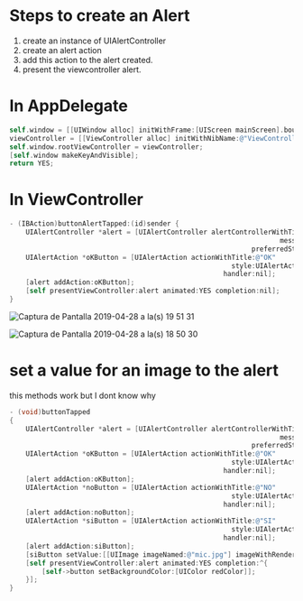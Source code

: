# Steps to create an Alert

1. create an instance of UIAlertController
2. create an alert action
3. add this action to the alert created.
4. present the viewcontroller alert.

# In AppDelegate

```objective-c
self.window = [[UIWindow alloc] initWithFrame:[UIScreen mainScreen].bounds];
viewController = [[ViewController alloc] initWithNibName:@"ViewController" bundle:nil];
self.window.rootViewController = viewController;
[self.window makeKeyAndVisible];
return YES;
```

# In ViewController

```objective-c
- (IBAction)buttonAlertTapped:(id)sender {
    UIAlertController *alert = [UIAlertController alertControllerWithTitle:@"This is my first alert, be nice"
                                                                   message:@"This is a simple alert"
                                                            preferredStyle:UIAlertControllerStyleAlert];
    UIAlertAction *oKButton = [UIAlertAction actionWithTitle:@"OK"
                                                       style:UIAlertActionStyleDefault
                                                     handler:nil];
    [alert addAction:oKButton];
    [self presentViewController:alert animated:YES completion:nil];
}
```


![Captura de Pantalla 2019-04-28 a la(s) 19 51 31](https://user-images.githubusercontent.com/24994818/56872466-be714680-69e6-11e9-8408-3313c7d3c4c7.png)

![Captura de Pantalla 2019-04-28 a la(s) 18 50 30](https://user-images.githubusercontent.com/24994818/56871684-5b7bb180-69de-11e9-8585-34e8909a1ec3.png)

# set a value for an image to the alert

this methods work but I dont know why

``` objective-c
- (void)buttonTapped
{
    UIAlertController *alert = [UIAlertController alertControllerWithTitle:@"This is my first alert, be nice"
                                                                   message:@"This is simple alert"
                                                            preferredStyle:UIAlertControllerStyleAlert];
    UIAlertAction *oKButton = [UIAlertAction actionWithTitle:@"OK"
                                                       style:UIAlertActionStyleDefault
                                                     handler:nil];
    [alert addAction:oKButton];
    UIAlertAction *noButton = [UIAlertAction actionWithTitle:@"NO"
                                                       style:UIAlertActionStyleDefault
                                                     handler:nil];
    [alert addAction:noButton];
    UIAlertAction *siButton = [UIAlertAction actionWithTitle:@"SI"
                                                       style:UIAlertActionStyleDefault
                                                     handler:nil];
    [alert addAction:siButton];
    [siButton setValue:[[UIImage imageNamed:@"mic.jpg"] imageWithRenderingMode:UIImageRenderingModeAlwaysTemplate] forKey:@"image"];
    [self presentViewController:alert animated:YES completion:^{
        [self->button setBackgroundColor:[UIColor redColor]];
    }];
}
```




